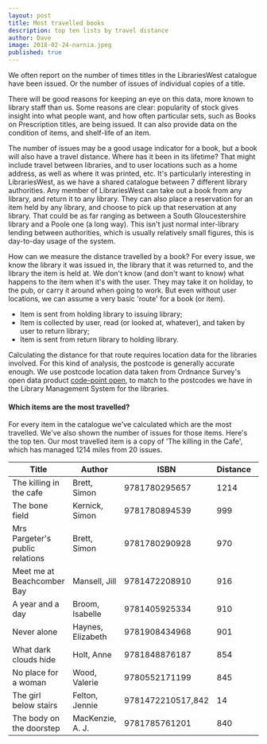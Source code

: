 ```yaml
---
layout: post
title: Most travelled books
description: top ten lists by travel distance
author: Dave
image: 2018-02-24-narnia.jpeg
published: true
---
```


We often report on the number of times titles in the LibrariesWest catalogue have been issued. Or the number of issues of individual copies of a title.

There will be good reasons for keeping an eye on this data, more known to library staff than us. Some reasons are clear: popularity of stock gives insight into what people want, and how often particular sets, such as Books on Prescription titles, are being issued. It can also provide data on the condition of items, and shelf-life of an item.

The number of issues may be a good usage indicator for a book, but a book will also have a travel distance. Where has it been in its lifetime? That might include travel between libraries, and to user locations such as a home address, as well as where it was printed, etc. It's particularly interesting in LibrariesWest, as we have a shared catalogue between 7 different library authorities. Any member of LibrariesWest can take out a book from any library, and return it to any library. They can also place a reservation for an item held by any library, and choose to pick up that reservation at any library. That could be as far ranging as between a South Gloucestershire library and a Poole one (a long way). This isn't just normal inter-library lending between authorities, which is usually relatively small figures, this is day-to-day usage of the system.

How can we measure the distance travelled by a book? For every issue, we know the library it was issued in, the library that it was returned to, and the library the item is held at. We don't know (and don't want to know) what happens to the item when it's with the user. They may take it on holiday, to the pub, or carry it around when going to work. But even without user locations, we can assume a very basic 'route' for a book (or item).

- Item is sent from holding library to issuing library;
- Item is collected by user, read (or looked at, whatever), and taken by user to return library;
- Item is sent from return library to holding library.

Calculating the distance for that route requires location data for the libraries involved. For this kind of analysis, the postcode is generally accurate enough. We use postcode location data taken from Ordnance Survey's open data product [code-point open](https://www.ordnancesurvey.co.uk/business-and-government/products/code-point-open.html), to match to the postcodes we have in the Library Management System for the libraries.

#### Which items are the most travelled?

For every item in the catalogue we've calculated which are the most travelled. We've also shown the number of issues for those items. Here's the top ten. Our most travelled item is a copy of 'The killing in the Cafe', which has managed 1214 miles from 20 issues.

| Title | Author | ISBN | Distance | Issues |
| ----- | ------ | ---- | -------- | ------ |
| The killing in the cafe | Brett, Simon | 9781780295657 | 1214 | 20 |
| The bone field | Kernick, Simon | 9781780894539 | 999 | 15 |
| Mrs Pargeter's public relations | Brett, Simon | 9781780290928 | 970 | 16 |
| Meet me at Beachcomber Bay | Mansell, Jill | 9781472208910 | 916 | 15 |
| A year and a day | Broom, Isabelle | 9781405925334 | 910 | 16 |
| Never alone | Haynes, Elizabeth | 9781908434968 | 901 | 16 |
| What dark clouds hide | Holt, Anne | 9781848876187 | 854 | 14 |
| No place for a woman | Wood, Valerie | 9780552171199 | 845 | 14 |
| The girl below stairs | Felton, Jennie | 9781472210517,842 | 14 |
| The body on the doorstep | MacKenzie, A. J. | 9781785761201 | 840 | 16 |
